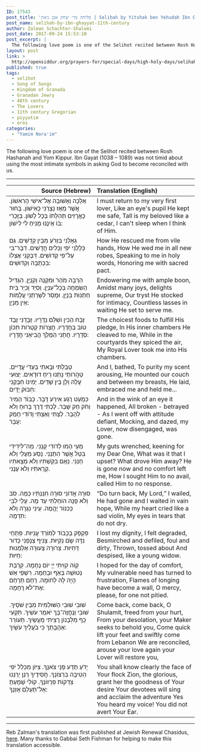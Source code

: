 ```yaml
---
ID: 17543
post_title: 'סליחה מר׳ יצחק אבן גיאת | Seliḥah by Yitshak ben Yehudah Ibn Ghayyat (ca. 11th century) translated by Reb Zalman Schachter-Shalomi z&#8221;l'
post_name: selihah-by-ibn-ghayyat-11th-century
author: Zalman Schachter-Shalomi
post_date: 2017-09-24 15:53:10
post_excerpt: |
  The following love poem is one of the Selihot recited between Rosh Hashanah and Yom Kippur. Ibn Gayat (1038 – 1089) was not timid about using the most intimate symbols in asking God to become reconciled with us.
layout: post
link: >
  http://opensiddur.org/prayers-for/special-days/high-holy-days/selihah-by-ibn-ghayyat-11th-century/
published: true
tags:
  - seliḥot
  - Song of Songs
  - Kingdom of Granada
  - Granadan Jewry
  - 48th century
  - The Lovers
  - 11th century Gregorian
  - piyyutim
  - eros
categories:
  - "Yamim Nora'im"
---
```

The following love poem is one of the Selihot recited between Rosh Hashanah and Yom Kippur. Ibn Gayat (1038 – 1089) was not timid about using the most intimate symbols in asking God to become reconciled with us. 

<hr />

<table style="margin-left: auto;margin-right: auto;" class="draggable">
<thead><tr><th id="x" style="text-align: right;">Source (Hebrew)</th><th style="text-align: left;">Translation (English)</th></tr></thead>
<tbody>
<tr>
<td style="vertical-align:top;" width="46%">
<div class="liturgy"><span lang="he">
אֵלְכָה וְאָשׁוּבָה אֶל־אִישִׁי הָרִאשׁוֹן.
אֲשֶׁר מֵאָז נְצָרַנִי כְאִישׁוֹן.
בָּחוּר כָּאֲרָזִים תְּהִלָּתוֹ בְּכָל לָשׁוֹן.
בְּזָכְרִי בוֹ אֵינֶנּוּ מַנִּיחַ לִי לִישׁוֹן:
</span></div></td>
 
<td width="53%"><div class="english">
I must return to my very first lover,
Like an eye's pupil He kept me safe,
Tall is my beloved like a cedar,
I can't sleep when I think of Him.
</div></td></tr>


<tr><td style="vertical-align:top;" width="46%">
<div class="liturgy"><span lang="he">
גְּאָלַנִי בִּזְרֹעַ מִבֵּין קְדֵשִׁים.
גַּם כְּלָלַנִי יֹפִי וְכֵלִים חֲדָשִׁים.
דִבֶּר־בִּי עַל־פִּי קְדוֹשִׁים.
דִּבְּקַנִי אֶצְלוֹ בִּכְתֻבָּה וְקִדּוּשִׁים:
</span></div></td>
 
<td width="53%"><div class="english">
How He rescued me from vile hands,
How He wed me in all new robes,
Speaking to me in holy words,
Honoring me with sacred pact.
</div></td></tr>


<tr><td style="vertical-align:top;" width="46%">
<div class="liturgy"><span lang="he">
הִרְבָּה מֹהַר וּמִקְנֶה וְקִנְיָן.
הִגְדִּיל הַשִׂמְחָה בְּכָל־עִנְיָן.
וְסִיֵד וְכִיֵר בֵּית חַתְנוּת בִּנְיָן.
וּמָסַר לְשָׁרְתֵנִי עֲלָמוֹת אֵין מִנְיָן:
</span></div></td>
 
<td width="53%"><div class="english">
Endowering me with ample boon,
Amidst many joys, delights supreme,
Our tryst He stocked for intimacy,
Countless lasses in waiting He set to serve me.
</div></td></tr>


<tr><td style="vertical-align:top;" width="46%">
<div class="liturgy"><span lang="he">
זֶבַח הֵכִין ושִׁלֵּם נְדָרָיו.
זְבָדַנִי זֶבֶד טוֹב בַּחֲדָרָיו.
חֲצֵרוֹת קְטֻרוֹת תִּכּוֹן סְדָרָיו.
חֲתָנִי הַמֶּלֶךְ הֱבִיאַנִי חֲדָרָיו:
</span></div></td>
 
<td width="53%"><div class="english">
The choicest foods to fulfill His pledge,
In His inner chambers He cleaved to me,
While in the courtyards they spiced the air,
My Royal Lover took me into His chambers.
</div></td></tr>


<tr><td style="vertical-align:top;" width="46%">
<div class="liturgy"><span lang="he">
טָבַלְתִּי וּבָאתִי בַּעְדִי עֲדָיִים.
טַהֲרוֹתַי נָתְנוּ רֵיחַ דוּדָאִים.
יְצוּעִי עָלָה וְלָן בֵּין שָׁדַיִם.
יְמִינוֹ חִבְּקַנִי חִבּוּק יָדָיִם:
</span></div></td>
 
<td width="53%"><div class="english">
And I, bathed,
To purity my scent arousing,
He mounted our couch and between my breasts,
He laid, embraced me and held me...
</div></td></tr>


<tr><td style="vertical-align:top;" width="46%">
<div class="liturgy"><span lang="he">
כִּמְעַט רֶגַע אִירַע דָּבָר.
כָּבוֹד הֵמִיר וְחֹק חַק שָׁבַר.
לֶכְתִּי דֶרֶךְ בָּרוּחַ וְלֹא לְהָבַר.
לַצְתִּי וְאַצְתִּי וָדוֹדִי חָמַק עָבָר:
</span></div></td>
 
<td width="53%"><div class="english">
And in the wink of an eye it happened,
All broken - betrayed -
As I went off with attitude defiant,
Mocking, and dazed, my Lover, now disengaged, was gone.
</div></td></tr>


<tr><td style="vertical-align:top;" width="46%">
<div class="liturgy"><span lang="he">
מֵעַי הָמוּ לְדוֹדִי קָנַנִי.
מַה־לִּידִידִי בִּטֵּל אֲשֶׁר הִתְנַנִי.
נָסַע מֵעָלַי וְלֹא חַנַּנִי.
נְאֻם בִּקַּשְׁתִּיו וְלֹא מְצָאתִיו קְרָאתִיו וְלֹא עָנָנִי.
</span></div></td>
 
<td width="53%"><div class="english">
My guts wrenched, keening for my Dear One,
What was it that I upset? What drove Him away?
He is gone now and no comfort left me,
How I sought Him to no avail, called Him to no response.
</div></td></tr>


<tr><td style="vertical-align:top;" width="46%">
<div class="liturgy"><span lang="he">
סוּרָה אֲדוֹנִי סוּרָה חִנַּנְתִּיו כַּמֶּה.
סֹב וְלֹא פָנָה הוֹחַלְתִּי עַד מֶה.
עָלַי לִבִּי כְּכִנּוֹר יֶהֱמֶה.
עֵינִי נִגְּרָה וְלֹא תִדְמֶה:
</span></div></td>
 
<td width="53%"><div class="english">
“Do turn back, My Lord,” I wailed,
He had gone and I waited in vain hope,
While my heart cried like a sad violin,
My eyes in tears that do not dry.
</div></td></tr>


<tr><td style="vertical-align:top;" width="46%">
<div class="liturgy"><span lang="he">
פִּקְפֵּק בְּכָבוֹד לְמוֹרַד עֲנִיּוּת.
פִּתְחֵי נִדָּה שָׂם נְקִיּוּת.
צָנִיף צְנָפַנִי כַּדּוּר דְּחִיּוּת.
צְרוּרָה צְעוּרָה אַלְמְנוּת חַיּוּת:
</span></div></td>
 
<td width="53%"><div class="english">
I lost my dignity, I felt degraded,
Besmirched and defiled, foul and dirty,
Thrown, tossed about
And despised, like a young widow.
</div></td></tr>


<tr><td style="vertical-align:top;" width="46%">
<div class="liturgy"><span lang="he">
קַוֹה קִוִּיתִי יְיָ יוֹם נֶחָמָה.
קִרְבַת נְטוּשָׁה בְּאַף וּבְחֵמָה.
רִשְׁפֵי אֵשׁ הָיָה לָּהּ לְחוֹמָה.
רַחֵם תְּרַחֵם אֶת־לֹא רֻחָמָה:
</span></div></td>
 
<td width="53%"><div class="english">
I hoped for the day of comfort,
My vulnerable need has turned to frustration,
Flames of longing have become a wall,
O mercy, please, for one not pitied.
</div></td></tr>


<tr><td style="vertical-align:top;" width="46%">
<div class="liturgy"><span lang="he">
שׁוּבִי שׁוּבִי הַשּׁוּלַמִּית מִבֵּין שֹׁסַיִךְ.
שׁוּבִי וְנֶחֱזֶה־בָּךְ יֹאמַר עֹשַׂיִךְ.
תִּקְעִי כַף מִלְּבָנוֹן רָצִיתִי מַעֲשַׂיִךְ.
תְּעוֹרֵר אַהֲבָתֵךְ כִּי בֹעֲלַיִךְ עֹשָׂיִךְ:
</span></div></td>
 
<td width="53%"><div class="english">
Come back, come back, O Shulamit, freed from your hurt,
From your desolation, your Maker seeks to behold you,
Come quick lift your feet and swiftly come from Lebanon
We are reconciled, arouse your love again your Lover will restore you,
</div></td></tr>


<tr><td style="vertical-align:top;" width="46%">
<div class="liturgy"><span lang="he">
יָדֹעַ תֵדַע פְּנֵי צֹאנֶךָ.
צִיּוֹן מִכְלַל יֹפִי הֵטִיבָה בִרְצוֹנֶךָ.
חֲסִידֶיךָ רַנֵּן יְרַנֵּנוּ צִדְקוֹת פִרְזוֹנֶךָ.
קוֹלִי שָׁמָעְתָּ אַל־תַּעְלֵם אָזְנֶךָ:
</span></div></td>
 
<td width="53%"><div class="english">
You shall know clearly the face of Your flock
Zion, the glorious, grant her the goodness of Your desire
Your devotees will sing and acclaim the adventure
Yes You heard my voice! You did not avert Your Ear.
</div></td></tr>
</tbody></table>

<hr />

Reb Zalman's translation was first published at Jewish Renewal Chasidus, <a href="http://www.jewishrenewalhasidus.org/wordpress/slichah/">here</a>. Many thanks to Gabbai Seth Fishman for helping to make this translation accessible.

